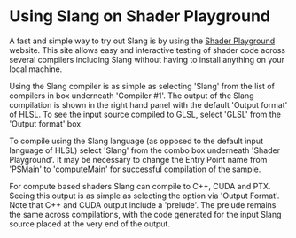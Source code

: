 Using Slang on Shader Playground
================================

A fast and simple way to try out Slang is by using the [Shader Playground](http://shader-playground.timjones.io/) website. This site allows easy and interactive testing of shader code across several compilers including Slang without having to install anything on your local machine.

Using the Slang compiler is as simple as selecting 'Slang' from the list of compilers in box underneath 'Compiler #1'. The output of the Slang compilation is shown in the right hand panel with the default 'Output format' of HLSL. To see the input source compiled to GLSL, select 'GLSL' from the 'Output format' box. 

To compile using the Slang language (as opposed to the default input language of HLSL) select 'Slang' from the combo box underneath 'Shader Playground'. It may be necessary to change the Entry Point name from 'PSMain' to 'computeMain' for successful compilation of the sample. 

For compute based shaders Slang can compile to C++, CUDA and PTX. Seeing this output is as simple as selecting the option via 'Output Format'. Note that C++ and CUDA output include a 'prelude'. The prelude remains the same across compilations, with the code generated for the input Slang source placed at the very end of the output. 
